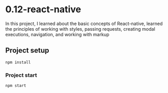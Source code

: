 # 0.12-react-native
In this project, I learned about the basic concepts of React-native, 
learned the principles of working with styles, passing requests, 
creating modal executions, navigation, and working with markup

## Project setup
```
npm install
```

### Project start
```
npm start
```